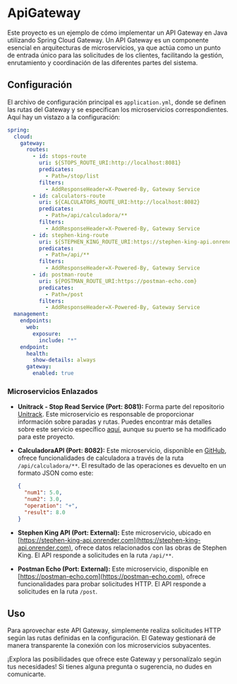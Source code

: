 # ApiGateway

Este proyecto es un ejemplo de cómo implementar un API Gateway en Java utilizando Spring Cloud Gateway. Un API Gateway es un componente esencial en arquitecturas de microservicios, ya que actúa como un punto de entrada único para las solicitudes de los clientes, facilitando la gestión, enrutamiento y coordinación de las diferentes partes del sistema.

## Configuración

El archivo de configuración principal es `application.yml`, donde se definen las rutas del Gateway y se especifican los microservicios correspondientes. Aquí hay un vistazo a la configuración:

```yaml
spring:
  cloud:
    gateway:
      routes:
        - id: stops-route
          uri: ${STOPS_ROUTE_URI:http://localhost:8081}
          predicates:
            - Path=/stop/list
          filters:
            - AddResponseHeader=X-Powered-By, Gateway Service
        - id: calculators-route
          uri: ${CALCULATORS_ROUTE_URI:http://localhost:8082}
          predicates:
            - Path=/api/calculadora/**
          filters:
            - AddResponseHeader=X-Powered-By, Gateway Service
        - id: stephen-king-route
          uri: ${STEPHEN_KING_ROUTE_URI:https://stephen-king-api.onrender.com}
          predicates:
            - Path=/api/**
          filters:
            - AddResponseHeader=X-Powered-By, Gateway Service
        - id: postman-route
          uri: ${POSTMAN_ROUTE_URI:https://postman-echo.com}
          predicates:
            - Path=/post
          filters:
            - AddResponseHeader=X-Powered-By, Gateway Service
  management:
    endpoints:
      web:
        exposure:
          include: "*"
    endpoint:
      health:
        show-details: always
      gateway:
        enabled: true
```

### Microservicios Enlazados

- **Unitrack - Stop Read Service (Port: 8081):** Forma parte del repositorio [Unitrack](https://github.com/JhMateo/Unitrack). Este microservicio es responsable de proporcionar información sobre paradas y rutas. Puedes encontrar más detalles sobre este servicio específico [aquí](https://github.com/JhMateo/Unitrack/tree/master/backend/stop-services/stop-read-service), aunque su puerto se ha modificado para este proyecto.

- **CalculadoraAPI (Port: 8082):** Este microservicio, disponible en [GitHub](https://github.com/JhMateo/CalculadoraAPI), ofrece funcionalidades de calculadora a través de la ruta `/api/calculadora/**`. El resultado de las operaciones es devuelto en un formato JSON como este:

    ```json
    {
      "num1": 5.0,
      "num2": 3.0,
      "operation": "+",
      "result": 8.0
    }
    ```
    
- **Stephen King API (Port: External):** Este microservicio, ubicado en [https://stephen-king-api.onrender.com](https://stephen-king-api.onrender.com), ofrece datos relacionados con las obras de Stephen King. El API responde a solicitudes en la ruta `/api/**`.

- **Postman Echo (Port: External):** Este microservicio, disponible en [https://postman-echo.com](https://postman-echo.com), ofrece funcionalidades para probar solicitudes HTTP. El API responde a solicitudes en la ruta `/post`.


## Uso

Para aprovechar este API Gateway, simplemente realiza solicitudes HTTP según las rutas definidas en la configuración. El Gateway gestionará de manera transparente la conexión con los microservicios subyacentes.

¡Explora las posibilidades que ofrece este Gateway y personalízalo según tus necesidades! Si tienes alguna pregunta o sugerencia, no dudes en comunicarte.
